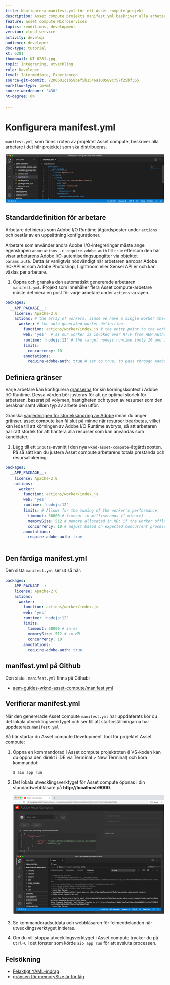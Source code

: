 ```yaml
---
title: Konfigurera manifest.yml för ett Asset compute-projekt
description: Asset compute projekts manifest.yml beskriver alla arbetare i det här projektet som ska distribueras.
feature: asset compute Microservices
topics: renditions, development
version: cloud-service
activity: develop
audience: developer
doc-type: tutorial
kt: 6281
thumbnail: KT-6281.jpg
topic: Integrering, utveckling
role: Developer
level: Intermediate, Experienced
source-git-commit: 7200601c1b59bef5b1546a100589c757f25bf365
workflow-type: tm+mt
source-wordcount: '438'
ht-degree: 0%

---
```



# Konfigurera manifest.yml

`manifest.yml`, som finns i roten av projektet Asset compute, beskriver alla arbetare i det här projektet som ska distribueras.

![manifest.yml](./assets/manifest/manifest.png)

## Standarddefinition för arbetare

Arbetare definieras som Adobe I/O Runtime åtgärdsposter under `actions` och består av en uppsättning konfigurationer.

Arbetare som använder andra Adobe I/O-integreringar måste ange egenskapen `annotations -> require-adobe-auth` till `true` eftersom den här [visar arbetarens Adobe I/O-autentiseringsuppgifter](https://experienceleague.adobe.com/docs/asset-compute/using/extend/develop-custom-application.html#access-adobe-apis) via objektet `params.auth`. Detta är vanligtvis nödvändigt när arbetaren anropar Adobe I/O-API:er som Adobe Photoshop, Lightroom eller Sensei API:er och kan växlas per arbetare.

1. Öppna och granska den automatiskt genererade arbetaren `manifest.yml`. Projekt som innehåller flera Asset compute-arbetare måste definiera en post för varje arbetare under `actions`-arrayen.

```yml
packages:
  __APP_PACKAGE__:
    license: Apache-2.0
    actions: # the array of workers, since we have a single worker there is only one entry beneath actions
      worker: # the auto-generated worker definition
        function: actions/worker/index.js # the entry point to the worker 
        web: 'yes'  # as our worker is invoked over HTTP from AEM Author service
        runtime: 'nodejs:12' # the target nodejs runtime (only 10 and 12 are supported)
        limits:
          concurrency: 10
        annotations:
          require-adobe-auth: true # set to true, to pass through Adobe I/O access token/client id via params.auth in the worker, typically required when the worker calls out to Adobe I/O APIs such as the Adobe Photoshop, Lightroom or Sensei APIs.
```

## Definiera gränser

Varje arbetare kan konfigurera [gränserna](https://www.adobe.io/apis/experienceplatform/runtime/docs.html#!adobedocs/adobeio-runtime/master/guides/system_settings.md) för sin körningskontext i Adobe I/O Runtime. Dessa värden bör justeras för att ge optimal storlek för arbetaren, baserat på volymen, hastigheten och typen av resurser som den beräknar samt vilken typ av arbete den utför.

Granska [vägledningen för storleksändring av Adobe](https://experienceleague.adobe.com/docs/asset-compute/using/extend/develop-custom-application.html#sizing-workers) innan du anger gränser. asset compute kan få slut på minne när resurser bearbetas, vilket kan leda till att körningen av Adobe I/O Runtime avbryts, så att arbetaren har rätt storlek för att hantera alla resurser som kan användas som kandidater.

1. Lägg till ett `inputs`-avsnitt i den nya `wknd-asset-compute`-åtgärdsposten. På så sätt kan du justera Asset compute arbetarens totala prestanda och resursallokering.

```yml
packages:
  __APP_PACKAGE__:
    license: Apache-2.0
    actions: 
      worker:
        function: actions/worker/index.js 
        web: 'yes' 
        runtime: 'nodejs:12'
        limits: # Allows for the tuning of the worker's performance
          timeout: 60000 # timeout in milliseconds (1 minute)
          memorySize: 512 # memory allocated in MB; if the worker offloads heavy computational work to other Web services this number can be reduced
          concurrency: 10 # adjust based on expected concurrent processing and timeout 
        annotations:
          require-adobe-auth: true
           
```

## Den färdiga manifest.yml

Den sista `manifest.yml` ser ut så här:

```yml
packages:
  __APP_PACKAGE__:
    license: Apache-2.0
    actions: 
      worker:
        function: actions/worker/index.js 
        web: 'yes' 
        runtime: 'nodejs:12'
        limits:
          timeout: 60000 # in ms
          memorySize: 512 # in MB
          concurrency: 10 
        annotations:
          require-adobe-auth: true
```

## manifest.yml på Github

Den sista `.manifest.yml` finns på Github:

+ [aem-guides-wknd-asset-compute/manifest.yml](https://github.com/adobe/aem-guides-wknd-asset-compute/blob/master/manifest.yml)


## Verifierar manifest.yml

När den genererade Asset compute `manifest.yml` har uppdaterats kör du det lokala utvecklingsverktyget och ser till att startinställningarna har uppdaterats.`manifest.yml`

Så här startar du Asset compute Development Tool för projektet Asset compute:

1. Öppna en kommandorad i Asset compute projektroten (i VS-koden kan du öppna den direkt i IDE via Terminal > New Terminal) och köra kommandot:

   ```
   $ aio app run
   ```

1. Det lokala utvecklingsverktyget för Asset compute öppnas i din standardwebbläsare på __http://localhost:9000__.

   ![aio-appkörning](assets/environment-variables/aio-app-run.png)

1. Se kommandoradsutdata och webbläsaren för felmeddelanden när utvecklingsverktyget initieras.
1. Om du vill stoppa utvecklingsverktyget i Asset compute trycker du på `Ctrl-C` i det fönster som körde `aio app run` för att avsluta processen.

## Felsökning

+ [Felaktigt YAML-indrag](../troubleshooting.md#incorrect-yaml-indentation)
+ [gränsen för memorySize är för låg](../troubleshooting.md#memorysize-limit-is-set-too-low)
